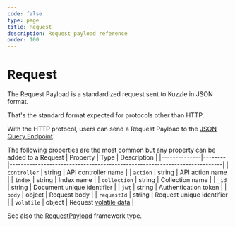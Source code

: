 ```yaml
---
code: false
type: page
title: Request
description: Request payload reference  
order: 100
---
```


# Request

The Request Payload is a standardized request sent to Kuzzle in JSON format.

That's the standard format expected for protocols other than HTTP.  

With the HTTP protocol, users can send a Request Payload to the [JSON Query Endpoint](/core/2/guides/main-concepts/1-api#json-query-endpoint).

The following properties are the most common but any property can be added to a Request
| Property     | Type   | Description                                                               |
|--------------|--------|---------------------------------------------------------------------------|
| `controller` | string | API controller name                                                       |
| `action`     | string | API action name                                                           |
| `index`      | string | Index name                                                                |
| `collection` | string | Collection name                                                           |
| `_id`        | string | Document unique identifier                                                |
| `jwt`        | string | Authentication token                                                      |
| `body`       | object | Request body                                                              |
| `requestId`  | string | Request unique identifier                                                 |
| `volatile`   | object | Request [volatile data](/core/2/guides/main-concepts/1-api#volatile-data) |

See also the [RequestPayload](/core/2/framework/types/request-payload) framework type.
